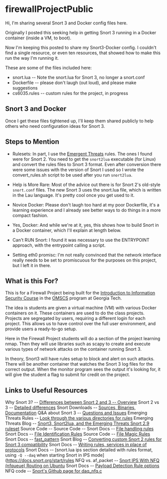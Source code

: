# firewallProjectPublic

Hi, I'm sharing several Snort 3 and Docker config files here. 

Originally I posted this seeking help in getting Snort 3 running in a Docker container (inside a VM, to boot). 

Now I'm keeping this posted to share my Snort3-Docker config. I couldn't find a single resource, or even ten resources, that showed how to make this run the way I'm running it.

These are some of the files included here:
- snort.lua -- Note the snort.lua for Snort 3, no longer a snort.conf
- Dockerfile -- please don't laugh (out loud), and please make suggestions
- cs6035.rules -- custom rules for the project, in progress

## Snort 3 and Docker

Once I get these files tightened up, I'll keep them shared publicly to help others who need configuration ideas for Snort 3.

## Steps to Mention

- Rulesets: In part, I use the [Emergent Threats](https://rules.emergingthreats.net/OPEN_download_instructions.html) rules. The ones I found were for Snort 2. You need to get the `snort2lua` executable (for Linux) and convert the rules files to Snort 3 format. Even after conversion there were some issues with the version of Snort I used so I wrote the convert_rules.sh script to be used after you run `snort2lua`.

- Help is More Rare: Most of the advice out there is for Snort 2's old-style `snort.conf` files. The new Snort 3 uses the snort.lua file, which is written in the Lau language. It's pretty cool once you get used to it.

- Novice Docker: Please don't laugh too hard at my poor Dockerfile, it's a learning experience and I already see better ways to do things in a more compact fashion.

- Yes, Docker: And while we're at it, yes, this shows how to build Snort in a Docker container, which I'll explain at length below.

- Can't RUN Snort: I found it was necessary to use the ENTRYPOINT approach, with the entrypoint calling a script.

- Setting eth0 promisc: I'm not really convinced that the network interface really needs to be set to promiscuous for the purposes on this project, but I left it in there.

## What is this For?

This is for a Firewall Project being built for the [Introduction to Information Security Course](https://omscs.gatech.edu/cs-6035-introduction-information-security) in the [OMSCS](https://omscs.gatech.edu/) program at Georgia Tech.

The idea is students are given a virtual machine (VM) with various Docker containers on it. These containers are used to do the class projects. Projects are segregated by users, requiring a different login for each project. This allows us to have control over the full user environment, and provide users a ready-to-go setup.

Here in the Firewall Project students will do a section of the project learning nmap. Then they will use libraries such as scapy to create and execute various types of network attacks on the container running Snort 3.

In theory, Snort3 will have rules setup to block and alert on such attacks. There will be another container that watches the Snort 3 log files for the correct output. When the monitor program sees the output it's looking for, it will give the student a flag to submit for credit on the project.

## Links to Useful Resources

Why Snort 3? -- [Differences between Snort 2 and 3 -- Overview](https://www.snort.org/snort3)
Snort 2 vs 3 -- [Detailed differences](https://s3.amazonaws.com/snort-org-site/production/document_files/files/000/004/341/original/snort3_information.pdf?1612471639)
Snort Downloads -- [Sources, Binaries, Documentation](https://www.snort.org/downloads)
Q&A about Snort 3 -- [Questions and Issues](https://snort-sigs.narkive.com/KCogoq3o/snort-devel-snort3-ips-questions-issues-and-requests)
Emerging Threats Rules -- [Look through the various directories for rules](https://rules.emergingthreats.net/)
Emerging Threats Blog -- [Snort3, Snort2lua, and the Emerging Threats Snort 2.9 ruleset](https://community.emergingthreats.net/t/snort3-snort2lua-and-the-emerging-threats-snort-2-9-ruleset/475)
Source Code -- [](https://github.com/snort3/snort3/blob/master/lua/snort.lua)
Source Code -- [](https://github.com/snort3/snort3/blob/master/lua/snort_defaults.lua)
Snort Docs -- [File handling rules](https://docs.snort.org/rules/headers/file_rules)
Snort Docs -- [File Identification Rules](https://docs.snort.org/rules/headers/file_id_rules)
Source Code -- [File Magic Rules](https://github.com/snort3/snort3/blob/master/lua/file_magic.rules)
Snort Docs -- [fast_pattern](https://docs.snort.org/rules/options/payload/fast_pattern)
Snort Blog -- [Converting custom Snort 2 rules for Snort 3 compatibility](https://blog.snort.org/2020/09/converting-custom-snort-2-rules-for.html)
Snort Docs -- [Writing rules, services in place of protocols](https://docs.snort.org/rules/headers/protocols)
Snort Docs -- [snort.lua ips section detailed with rules format, using `-Q --daq` when starting Snort in IPS mode](https://docs.snort.org/start/rules 
NFQ vs. af_packet -- [Snort IPS With NFQ (nfqueue) Routing on Ubuntu](https://sublimerobots.com/2017/06/snort-ips-with-nfq-routing-on-ubuntu/)
Snort Docs -- [Payload Detection Rule options](https://docs.snort.org/rules/options/payload/)
NFQ code -- [Snort's Github page for daq_nfq.c](https://github.com/snort3/libdaq/blob/master/modules/nfq/daq_nfq.c)



